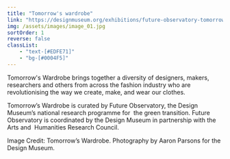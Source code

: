 ```yaml
---
title: "Tomorrow's wardrobe"
link: "https://designmuseum.org/exhibitions/future-observatory-tomorrows-wardrobe"
img: /assets/images/image_01.jpg
sortOrder: 1
reverse: false
classList:
    - "text-[#EDFE71]"
    - "bg-[#0004F5]"
---
```


Tomorrow's Wardrobe brings together a diversity of designers, makers, researchers and others from across the fashion industry who are revolutionising the way we create, make, and wear our clothes.

Tomorrow’s Wardrobe is curated by Future Observatory, the Design Museum’s national research programme for  the green transition. Future Observatory is coordinated by the Design Museum in partnership with the Arts and  Humanities Research Council.

Image Credit: Tomorrow’s Wardrobe. Photography by Aaron Parsons for the Design Museum.

